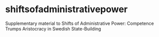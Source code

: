 # shiftsofadministrativepower
Supplementary material to Shifts of Administrative Power: Competence Trumps Aristocracy in Swedish State-Building 
